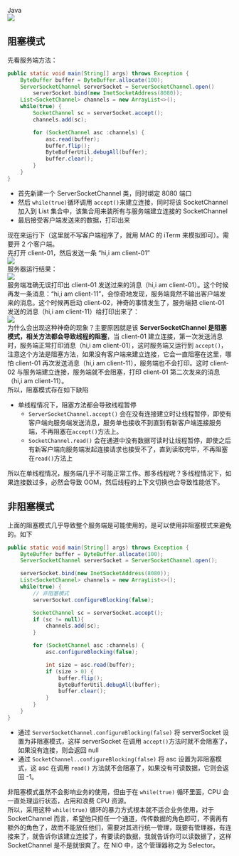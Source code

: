 Java<br />![](https://cdn.nlark.com/yuque/0/2022/png/396745/1653281081776-1d56d0cc-5b2b-4364-9457-4856ccac66d0.png#clientId=u2ab6d121-d339-4&from=paste&id=u5c64cf05&originHeight=234&originWidth=1080&originalType=url&ratio=1&rotation=0&showTitle=false&status=done&style=none&taskId=u241cc6fb-47dc-4da5-8865-d8daa809800&title=)
<a name="Nd7Jd"></a>
## 阻塞模式
先看服务端方法：
```java
public static void main(String[] args) throws Exception {
	ByteBuffer buffer = ByteBuffer.allocate(100);
	ServerSocketChannel serverSocket = ServerSocketChannel.open()
		serverSocket.bind(new InetSocketAddress(8080));
	List<SocketChannel> channels = new ArrayList<>();
	while(true) {
		SocketChannel sc = serverSocket.accept();
		channels.add(sc);

		for (SocketChannel asc :channels) {
			asc.read(buffer);
			buffer.flip();
			ByteBufferUtil.debugAll(buffer);
			buffer.clear();
		}
	}
}
```

- 首先新建一个 ServerSocketChannel 类，同时绑定 8080 端口
- 然后 `while(true)`循环调用 `accept()`来建立连接，同时将该 SocketChannel 加入到 List 集合中，该集合用来装所有与服务端建立连接的 SocketChannel
- 最后接受客户端发送来的数据，打印出来

现在来运行下（这里就不写客户端程序了，就用 MAC 的 iTerm 来模拟即可）。需要开 2 个客户端。<br />先打开 client-01，然后发送一条 “hi,i am client-01”<br />![](https://cdn.nlark.com/yuque/0/2022/png/396745/1653281081829-943002c1-d581-46d7-b478-9d800828d820.png#clientId=u2ab6d121-d339-4&from=paste&id=u70b45ccf&originHeight=174&originWidth=670&originalType=url&ratio=1&rotation=0&showTitle=false&status=done&style=none&taskId=uabc7eb95-c9ec-4538-9dc7-8e651ba012f&title=)<br />服务器运行结果：<br />![](https://cdn.nlark.com/yuque/0/2022/png/396745/1653281081776-7d219bcc-2bef-490e-8286-ade0cd1fb438.png#clientId=u2ab6d121-d339-4&from=paste&id=uac687e40&originHeight=296&originWidth=870&originalType=url&ratio=1&rotation=0&showTitle=false&status=done&style=none&taskId=u92aa7bea-b5c8-417e-84ca-343fe81f661&title=)<br />服务端准确无误打印出 client-01 发送过来的消息（hi,i am client-01）。这个时候再发一条消息：“hi,i am client-11”，会惊奇地发现，服务端竟然不输出客户端发来的消息。这个时候再启动 client-02，神奇的事情发生了，服务端把 client-01 发送的消息（hi,i am client-11）给打印出来了：<br />![](https://cdn.nlark.com/yuque/0/2022/png/396745/1653281081794-e01f08d9-38e4-418f-be5d-28e6b6d5a9ff.png#clientId=u2ab6d121-d339-4&from=paste&id=u4a068aad&originHeight=479&originWidth=623&originalType=url&ratio=1&rotation=0&showTitle=false&status=done&style=none&taskId=ucb33fff9-93b3-4dd4-ad5f-189ac257ef3&title=)<br />为什么会出现这种神奇的现象？主要原因就是该 **ServerSocketChannel 是阻塞模式，相关方法都会导致线程的阻塞**，当 client-01 建立连接，第一次发送消息时，服务端正常打印消息（hi,i am client-01），这时服务端又运行到 `accept()`，注意这个方法是阻塞方法，如果没有客户端来建立连接，它会一直阻塞在这里，哪怕 client-01 再次发送消息（hi,i am client-11），服务端也不会打印。这时 client-02 与服务端建立连接，服务端就不会阻塞，打印 client-01 第二次发来的消息（hi,i am client-11）。<br />所以，阻塞模式存在如下缺陷

- 单线程情况下，阻塞方法都会导致线程暂停
   - `ServerSocketChannel.accept()` 会在没有连接建立时让线程暂停，即使有客户端向服务端发送消息，服务单也接收不到直到有新客户端连接服务端，不再阻塞在`accept()`方法上。
   - `SocketChannel.read()` 会在通道中没有数据可读时让线程暂停，即使之后有新客户端向服务端发起连接请求也接受不了，直到读取完毕，不再阻塞在`read()`方法上

所以在单线程情况，服务端几乎不可能正常工作。那多线程呢？多线程情况下，如果连接数过多，必然会导致 OOM，然后线程的上下文切换也会导致性能低下。
<a name="otyCW"></a>
## 非阻塞模式
上面的阻塞模式几乎导致整个服务端是可能使用的，是可以使用非阻塞模式来避免的。如下
```java
public static void main(String[] args) throws Exception {
	ByteBuffer buffer = ByteBuffer.allocate(100);
	ServerSocketChannel serverSocket = ServerSocketChannel.open();

	serverSocket.bind(new InetSocketAddress(8080));
	List<SocketChannel> channels = new ArrayList<>();
	while(true) {
		// 非阻塞模式
		serverSocket.configureBlocking(false);

		SocketChannel sc = serverSocket.accept();
		if (sc != null){
			channels.add(sc);
		}

		for (SocketChannel asc :channels) {
			asc.configureBlocking(false);

			int size = asc.read(buffer);
			if (size > 0) {
				buffer.flip();
				ByteBufferUtil.debugAll(buffer);
				buffer.clear();
			}
		}
	}
}
```

- 通过 `ServerSocketChannel.configureBlocking(false)` 将 serverSocket 设置为非阻塞模式，这样 serverSocket 在调用 `accept()`方法时就不会阻塞了，如果没有连接，则会返回 null
- 通过 `SocketChannel..configureBlocking(false)` 将 asc 设置为非阻塞模式，这 asc 在调用 `read()` 方法就不会阻塞了，如果没有可读数据，它则会返回 -1。

非阻塞模式虽然不会影响业务的使用，但由于在 `while(true)` 循环里面，CPU 会一直处理运行状态，占用和浪费 CPU 资源。<br />所以，采用这种 `while(true)` 循环的暴力方式根本就不适合业务使用，对于 SocketChannel 而言，希望他只担任一个通道，传传数据的角色即可，不需再有额外的角色了，故而不能放任他们，需要对其进行统一管理，既要有管理器，有连接来了，就告诉你该建立连接了，有要读的数据，我就告诉你可以读数据了，这样 SocketChannel 是不是就很爽了。在 NIO 中，这个管理器称之为 Selector。
